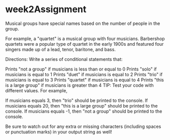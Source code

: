 # week2Assignment

Musical groups have special names based on the number of people in the group.

For example, a "quartet" is a musical group with four musicians. Barbershop quartets were a popular type of quartet in the early 1900s and featured four singers made up of a lead, tenor, baritone, and bass.

Directions:
Write a series of conditional statements that:

Prints "not a group" if musicians is less than or equal to 0
Prints "solo" if musicians is equal to 1
Prints "duet" if musicians is equal to 2
Prints "trio" if musicians is equal to 3
Prints "quartet" if musicians is equal to 4
Prints "this is a large group" if musicians is greater than 4
TIP: Test your code with different values. For example,

If musicians equals 3, then "trio" should be printed to the console.
If musicians equals 20, then "this is a large group" should be printed to the console.
If musicians equals -1, then "not a group" should be printed to the console.

Be sure to watch out for any extra or missing characters (including spaces or punctuation marks) in your output string as well!
